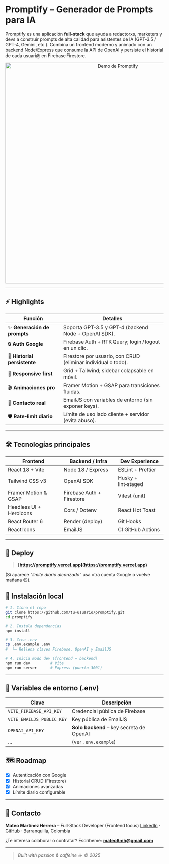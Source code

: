 # Promptify – Generador de Prompts para IA

Promptify es una aplicación **full‑stack** que ayuda a redactorxs, marketers y devs a construir prompts de alta calidad para asistentes de IA (GPT‑3.5 / GPT‑4, Gemini, etc.).
Combina un frontend moderno y animado con un backend Node/Express que consume la API de OpenAI y persiste el historial de cada usuari@ en Firebase Firestore.

<p align="center">
  <img src="https://github.com/Bamder08/Promptify/tree/main/public/preview.png" width="700" alt="Demo de Promptify">
</p>

---

## ⚡ Highlights

| Función                      | Detalles                                                      |
| ---------------------------- | ------------------------------------------------------------- |
| ✨ **Generación de prompts**  | Soporta GPT‑3.5 y GPT‑4 (backend Node + OpenAI SDK).          |
| 🔒 **Auth Google**           | Firebase Auth + RTK Query; login / logout en un clic.         |
| 💾 **Historial persistente** | Firestore por usuario, con CRUD (eliminar individual o todo). |
| 📱 **Responsive first**      | Grid + Tailwind; sidebar colapsable en móvil.                 |
| 🎬 **Animaciones pro**       | Framer Motion + GSAP para transiciones fluidas.               |
| 📨 **Contacto real**         | EmailJS con variables de entorno (sin exponer keys).          |
| 🛡 **Rate‑limit diario**     | Límite de uso lado cliente + servidor (evita abuso).          |

---

## 🛠 Tecnologías principales

| Frontend                | Backend / Infra           | Dev Experience      |
| ----------------------- | ------------------------- | ------------------- |
| React 18 + Vite         | Node 18 / Express         | ESLint + Prettier   |
| Tailwind CSS v3         | OpenAI SDK                | Husky + lint‑staged |
| Framer Motion & GSAP    | Firebase Auth + Firestore | Vitest (unit)       |
| Headless UI + Heroicons | Cors / Dotenv             | React Hot Toast     |
| React Router 6          | Render (deploy)           | Git Hooks           |
| React Icons             | EmailJS                   | CI GitHub Actions   |

---

## 🚀 Deploy

> **[https://promptify.vercel.app](https://promptify.vercel.app)**

(Si aparece *“límite diario alcanzado”* usa otra cuenta Google o vuelve mañana 😉).


## 🏁 Instalación local

```bash
# 1. Clona el repo
git clone https://github.com/tu-usuario/promptify.git
cd promptify

# 2. Instala dependencias
npm install

# 3. Crea .env
cp .env.example .env
#  └─ Rellena claves Firebase, OpenAI y EmailJS

# 4. Inicia modo dev (frontend + backend)
npm run dev         # Vite
npm run server      # Express (puerto 3001)
```

---

## 🔑 Variables de entorno (.env)

| Clave                     | Descripción                              |
| ------------------------- | ---------------------------------------- |
| `VITE_FIREBASE_API_KEY`   | Credencial pública de Firebase           |
| `VITE_EMAILJS_PUBLIC_KEY` | Key pública de EmailJS                   |
| `OPENAI_API_KEY`          | **Solo backend** – key secreta de OpenAI |
| …                         | (ver `.env.example`)                     |


## 🗺️ Roadmap

* [x] Autenticación con Google
* [x] Historial CRUD (Firestore)
* [x] Animaciones avanzadas
* [x] Límite diario configurable

---

## 💌 Contacto

**Mateo Martínez Herrera** – Full‑Stack Developer (Frontend focus)
[LinkedIn](https://www.linkedin.com/in/mateo-martínez-92205b336/) · [GitHub](https://github.com/Bamder08) · Barranquilla, Colombia

¿Te interesa colaborar o contratar? Escríbeme: **[mateo8mh@gmail.com](mailto:mateo8mh@gmail.com)**

---

> *Built with passion & caffeine ☕ © 2025*